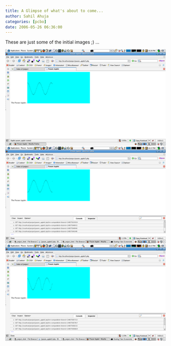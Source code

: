```yaml
---
title: A Glimpse of what's about to come...
author: Sahil Ahuja
categories: [pcbo]
date: 2006-05-26 06:36:00
---
```


These are just some of the initial images ;) ...
<!--more-->

![](/images/2006/Screenshot-2.png)
![](/images/2006/Screenshot-0.png)
![](/images/2006/Screenshot-1.png)
